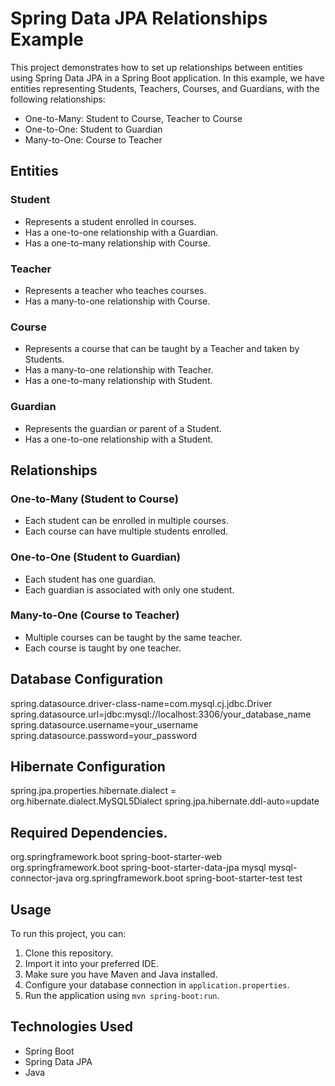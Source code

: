 # Spring Data JPA Relationships Example

This project demonstrates how to set up relationships between entities using Spring Data JPA in a Spring Boot application. In this example, we have entities representing Students, Teachers, Courses, and Guardians, with the following relationships:

- One-to-Many: Student to Course, Teacher to Course
- One-to-One: Student to Guardian
- Many-to-One: Course to Teacher

## Entities

### Student
- Represents a student enrolled in courses.
- Has a one-to-one relationship with a Guardian.
- Has a one-to-many relationship with Course.

### Teacher
- Represents a teacher who teaches courses.
- Has a many-to-one relationship with Course.

### Course
- Represents a course that can be taught by a Teacher and taken by Students.
- Has a many-to-one relationship with Teacher.
- Has a one-to-many relationship with Student.

### Guardian
- Represents the guardian or parent of a Student.
- Has a one-to-one relationship with a Student.

## Relationships

### One-to-Many (Student to Course)
- Each student can be enrolled in multiple courses.
- Each course can have multiple students enrolled.

### One-to-One (Student to Guardian)
- Each student has one guardian.
- Each guardian is associated with only one student.

### Many-to-One (Course to Teacher)
- Multiple courses can be taught by the same teacher.
- Each course is taught by one teacher.




## Database Configuration
spring.datasource.driver-class-name=com.mysql.cj.jdbc.Driver
spring.datasource.url=jdbc:mysql://localhost:3306/your_database_name
spring.datasource.username=your_username
spring.datasource.password=your_password

## Hibernate Configuration
spring.jpa.properties.hibernate.dialect = org.hibernate.dialect.MySQL5Dialect
spring.jpa.hibernate.ddl-auto=update


## Required Dependencies.


<dependencies>
    <dependency>
        <groupId>org.springframework.boot</groupId>
        <artifactId>spring-boot-starter-web</artifactId>
    </dependency>
    <dependency>
        <groupId>org.springframework.boot</groupId>
        <artifactId>spring-boot-starter-data-jpa</artifactId>
    </dependency>
    <dependency>
        <groupId>mysql</groupId>
        <artifactId>mysql-connector-java</artifactId>
    </dependency>
    <dependency>
        <groupId>org.springframework.boot</groupId>
        <artifactId>spring-boot-starter-test</artifactId>
        <scope>test</scope>
    </dependency>
</dependencies>



## Usage

To run this project, you can:

1. Clone this repository.
2. Import it into your preferred IDE.
3. Make sure you have Maven and Java installed.
4. Configure your database connection in `application.properties`.
5. Run the application using `mvn spring-boot:run`.

## Technologies Used

- Spring Boot
- Spring Data JPA
- Java
